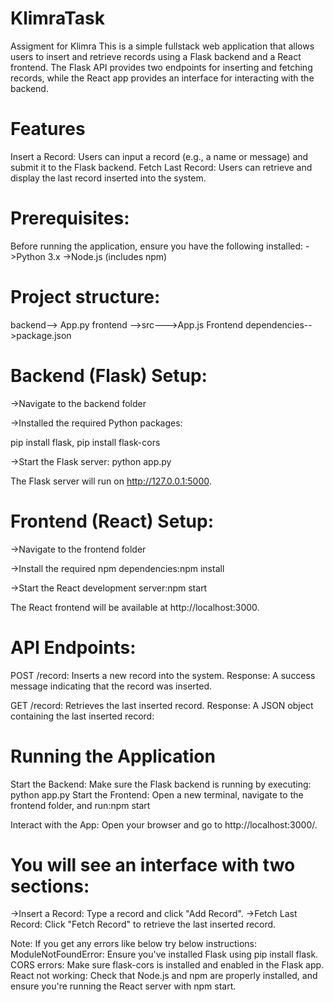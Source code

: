 # KlimraTask
 Assigment for Klimra
This is a simple fullstack web application that allows users to insert and retrieve records using a Flask backend and a React frontend. The Flask API provides two endpoints for inserting and fetching records, while the React app provides an interface for interacting with the backend.

# Features
Insert a Record: Users can input a record (e.g., a name or message) and submit it to the Flask backend.
Fetch Last Record: Users can retrieve and display the last record inserted into the system.

# Prerequisites:
Before running the application, ensure you have the following installed:
->Python 3.x
->Node.js (includes npm)

# Project structure:
backend--> App.py
frontend -->src--->App.js
Frontend dependencies-->package.json


# Backend (Flask) Setup:

->Navigate to the backend folder

->Installed the required Python packages:

 pip install flask, pip install flask-cors

->Start the Flask server:
 python app.py

 The Flask server will run on http://127.0.0.1:5000.



# Frontend (React) Setup:

->Navigate to the frontend folder

->Install the required npm dependencies:npm install

->Start the React development server:npm start

The React frontend will be available at http://localhost:3000.


# API Endpoints:

POST /record: Inserts a new record into the system.
Response: A success message indicating that the record was inserted.

GET /record: Retrieves the last inserted record.
Response: A JSON object containing the last inserted record:


# Running the Application
Start the Backend: Make sure the Flask backend is running by executing: python app.py
Start the Frontend: Open a new terminal, navigate to the frontend folder, and
run:npm start

Interact with the App:
Open your browser and go to http://localhost:3000/.

# You will see an interface with two sections:
->Insert a Record: Type a record and click "Add Record".
->Fetch Last Record: Click "Fetch Record" to retrieve the last inserted record.


Note: If you get any errors like below try below instructions:
ModuleNotFoundError: Ensure you've installed Flask using pip install flask.
CORS errors: Make sure flask-cors is installed and enabled in the Flask app.
React not working: Check that Node.js and npm are properly installed, and ensure you're running the React server with npm start.
